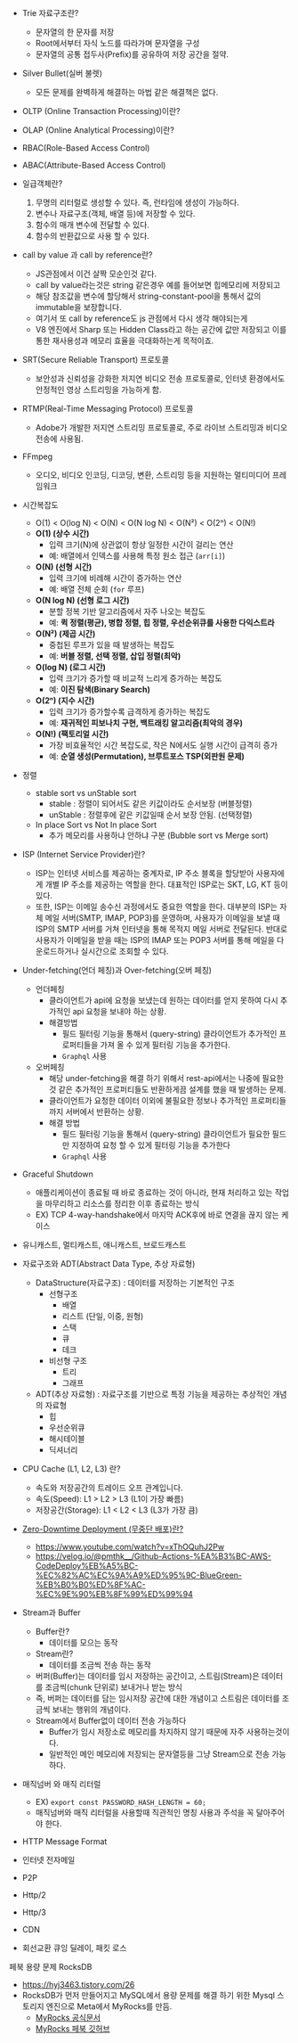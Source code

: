 
- Trie 자료구조란?
	- 문자열의 한 문자를 저장
	- Root에서부터 자식 노드를 따라가며 문자열을 구성
	- 문자열의 공통 접두사(Prefix)를 공유하여 저장 공간을 절약.
- Silver Bullet(실버 불렛)
	- 모든 문제를 완벽하게 해결하는 마법 같은 해결책은 없다.
- OLTP (Online Transaction Processing)이란?
- OLAP (Online Analytical Processing)이란?
- RBAC(Role-Based Access Control)
- ABAC(Attribute-Based Access Control)
- 일급객체란?
	1. 무명의 리터럴로 생성할 수 있다. 즉, 런타임에 생성이 가능하다.
	2. 변수나 자료구조(객체, 배열 등)에 저장할 수 있다.
	3. 함수의 매개 변수에 전달할 수 있다.
	4. 함수의 반환값으로 사용 할 수 있다.
- call by value 과 call by reference란?
	- JS관점에서 이건 살짝 모순인것 같다.
	- call by value라는것은 string 같은경우 예를 들어보면 힙메모리에 저장되고
	- 해당 참조값을 변수에 할당해서 string-constant-pool을 통해서 값의 immutable을 보장합니다.
	- 여기서 또 call by reference도 js 관점에서 다시 생각 해야되는게
	- V8 엔진에서 Sharp 또는 Hidden Class라고 하는 공간에 값만 저장되고 이를 통한 재사용성과 메모리 효율을 극대화하는게 목적이죠.

- SRT(Secure Reliable Transport) 프로토콜
	- 보안성과 신뢰성을 강화한 저지연 비디오 전송 프로토콜로, 인터넷 환경에서도 안정적인 영상 스트리밍을 가능하게 함.
- RTMP(Real-Time Messaging Protocol) 프로토콜
	- Adobe가 개발한 저지연 스트리밍 프로토콜로, 주로 라이브 스트리밍과 비디오 전송에 사용됨.
- FFmpeg
	- 오디오, 비디오 인코딩, 디코딩, 변환, 스트리밍 등을 지원하는 멀티미디어 프레임워크

- 시간복잡도
	- O(1) < O(log N) < O(N) < O(N log N) < O(N²) < O(2ⁿ) < O(N!)
	- **O(1) (상수 시간)**
	    - 입력 크기(N)에 상관없이 항상 일정한 시간이 걸리는 연산
	    - 예: 배열에서 인덱스를 사용해 특정 원소 접근 (`arr[i]`)
	- **O(N) (선형 시간)**
	    - 입력 크기에 비례해 시간이 증가하는 연산
	    - 예: 배열 전체 순회 (`for` 루프)
	- **O(N log N) (선형 로그 시간)**
	    - 분할 정복 기반 알고리즘에서 자주 나오는 복잡도
	    - 예: **퀵 정렬(평균), 병합 정렬, 힙 정렬, 우선순위큐를 사용한 다익스트라** 
	- **O(N²) (제곱 시간)**
	    - 중첩된 루프가 있을 때 발생하는 복잡도
	    - 예: **버블 정렬, 선택 정렬, 삽입 정렬(최악)**
	- **O(log N) (로그 시간)**
	    - 입력 크기가 증가할 때 비교적 느리게 증가하는 복잡도
	    - 예: **이진 탐색(Binary Search)**
	- **O(2ⁿ) (지수 시간)**
	    - 입력 크기가 증가할수록 급격하게 증가하는 복잡도
	    - 예: **재귀적인 피보나치 구현, 백트래킹 알고리즘(최악의 경우)**
	- **O(N!) (팩토리얼 시간)**
	    - 가장 비효율적인 시간 복잡도로, 작은 N에서도 실행 시간이 급격히 증가
	    - 예: **순열 생성(Permutation), 브루트포스 TSP(외판원 문제)**
- 정렬
	- stable sort vs unStable sort
		- stable : 정렬이 되어서도 같은 키값이라도 순서보장 (버블정렬)
		- unStable : 정렬후에 같은 키값일때 순서 보장 안됨. (선택정렬)
	- In place Sort vs Not In place Sort
		- 추가 메모리를 사용하냐 안하냐 구분 (Bubble sort vs Merge sort)

- ISP (Internet Service Provider)란?
	- ISP는 인터넷 서비스를 제공하는 중계자로, IP 주소 블록을 할당받아 사용자에게 개별 IP 주소를 제공하는 역할을 한다. 대표적인 ISP로는 SKT, LG, KT 등이 있다.
	- 또한, ISP는 이메일 송수신 과정에서도 중요한 역할을 한다. 대부분의 ISP는 자체 메일 서버(SMTP, IMAP, POP3)를 운영하며, 사용자가 이메일을 보낼 때 ISP의 SMTP 서버를 거쳐 인터넷을 통해 목적지 메일 서버로 전달된다. 반대로 사용자가 이메일을 받을 때는 ISP의 IMAP 또는 POP3 서버를 통해 메일을 다운로드하거나 실시간으로 조회할 수 있다.
- Under-fetching(언더 페칭)과 Over-fetching(오버 페칭)
	- 언더페칭
		- 클라이언트가 api에 요청을 보냈는데 원하는 데이터를 얻지 못하여 다시 추가적인 api 요청을 보내야 하는 상황.
		- 해결방법
			- 필드 필터링 기능을 통해서 (query-string) 클라이언트가 추가적인 프로퍼티들을 가져 올 수 있게 필터링 기능을 추가한다.
			- `Graphql` 사용
	- 오버페칭
		- 해당 under-fetching을 해결 하기 위해서 rest-api에서는 나중에 필요한것 같은 추가적인 프로퍼티들도 반환하게끔 설계를 했을 때 발생하는 문제.
		- 클라이언트가 요청한 데이터 이외에 불필요한 정보나 추가적인 프로퍼티들까지 서버에서 반환하는 상황.
		- 해결 방법
			- 필드 필터링 기능을 통해서 (query-string) 클라이언트가 필요한 필드만 지정하여 요청 할 수 있게 필터링 기능을 추가한다
			- `Graphql` 사용
- Graceful Shutdown
	- 애플리케이션이 종료될 때 바로 종료하는 것이 아니라, 현재 처리하고 있는 작업을 마무리하고 리소스를 정리한 이후 종료하는 방식
	- EX) TCP 4-way-handshake에서 마지막 ACK후에 바로 연결을 끊지 않는 케이스
- 유니캐스트, 멀티캐스트, 애니캐스트, 브로드캐스트
- 자료구조와 ADT(Abstract Data Type, 추상 자료형)
	- DataStructure(자료구조) : 데이터를 저장하는 기본적인 구조
		- 선형구조
			- 배열
			- 리스트 (단일, 이중, 원형)
			- 스택
			- 큐
			- 데크
		- 비선형 구조
			- 트리
			- 그래프
	- ADT(추상 자료형) : 자료구조를 기반으로 특정 기능을 제공하는 추상적인 개념의 자료형
		- 힙
		- 우선순위큐
		- 해시테이블
		- 딕셔너리
- CPU Cache (L1, L2, L3) 란?
	- 속도와 저장공간의 트레이드 오프 관계입니다.
	- 속도(Speed): L1 > L2 > L3 (L1이 가장 빠름)
	- 저장공간(Storage): L1 < L2 < L3 (L3가 가장 큼)
- [Zero-Downtime Deployment (무중단 배포)란?](https://www.maeil-mail.kr/question/195) 
	- https://www.youtube.com/watch?v=xThOQuhJ2Pw
	- https://velog.io/@pmthk__/Github-Actions-%EA%B3%BC-AWS-CodeDeploy%EB%A5%BC-%EC%82%AC%EC%9A%A9%ED%95%9C-BlueGreen-%EB%B0%B0%ED%8F%AC-%EC%9E%90%EB%8F%99%ED%99%94
- Stream과 Buffer
	- Buffer란?
		- 데이터를 모으는 동작
	- Stream란?
		- 데이터를 조금씩 전송 하는 동작
	- 버퍼(Buffer)는 데이터를 임시 저장하는 공간이고, 스트림(Stream)은 데이터를 조금씩(chunk 단위로) 보내거나 받는 방식
	- 즉, 버퍼는 데이터를 담는 임시저장 공간에 대한 개념이고 스트림은 데이터를 조금씩 보내는 행위의 개념이다.
	- Stream에서 Buffer없이 데이터 전송 가능하다
		- Buffer가 임시 저장소로 메모리를 차지하지 않기 때문에 자주 사용하는것이다.
		- 일반적인 메인 메모리에 저장되는 문자열등을 그냥 Stream으로 전송 가능하다.
- 매직넘버 와 매직 리터럴
	- EX) `export const PASSWORD_HASH_LENGTH = 60;` 
	- 매직넘버와 매직 리터럴을 사용할때 직관적인 명칭 사용과 주석을 꼭 달아주어야 한다.

- HTTP Message Format
- 인터넷 전자메일
- P2P
- Http/2
- Http/3
- CDN
- 회선교환 큐잉 딜레이, 패킷 로스



페북 용량 문제 RocksDB
- https://hyj3463.tistory.com/26
- RocksDB가 먼저 만들어지고 MySQL에서 용량 문제를 해결 하기 위한 Mysql 스토리지 엔진으로 Meta에서 MyRocks를 만듬.
	- [MyRocks 공식문서](https://myrocks.io/) 
	- [MyRocks 페북 깃허브](https://github.com/facebook/mysql-5.6) 
